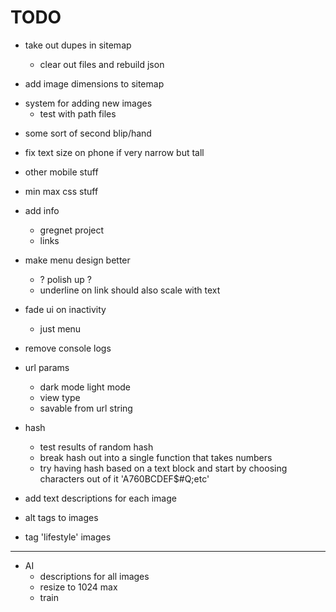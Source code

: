 # TODO

<!-- - add ui for selecting photos in sitemap and a way to output selected datas -->

- take out dupes in sitemap
    - clear out files and rebuild json

- add image dimensions to sitemap

<!-- - other views
    - not a circle
        - fill window
        - fit inside window -->

- system for adding new images
    <!-- - load multiple json from list and merge them -->
    <!-- - also load images based on which json they're from. json sets the base folder path -->
    - test with path files

<!-- - update and break out styles from main styles -->
<!-- - break apart js from lib and non page specific -->

- some sort of second blip/hand

- fix text size on phone if very narrow but tall

- other mobile stuff

- min max css stuff

- add info
    - gregnet project
    - links
- make menu design better
    - ? polish up ?
    - underline on link should also scale with text
- fade ui on inactivity
    - just menu

- remove console logs

- url params
    - dark mode light mode
    - view type
    - savable from url string

- hash
    - test results of random hash
    - break hash out into a single function that takes numbers
    - try having hash based on a text block and start by choosing characters out of it 'A760BCDEF$#Q;etc'

- add text descriptions for each image
- alt tags to images
- tag 'lifestyle' images


-------------------------------------------

- AI
    - descriptions for all images
    - resize to 1024 max
    - train